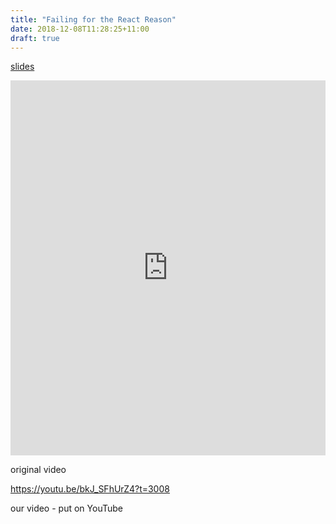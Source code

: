 ```yaml
---
title: "Failing for the React Reason"
date: 2018-12-08T11:28:25+11:00
draft: true
---
```


[slides](https://failure-driven.github.io/layered-testing-short)

<iframe width="100%" height="600px" frameborder="0" src="https://failure-driven.github.io/layered-testing-short"></iframe>

original video

https://youtu.be/bkJ_SFhUrZ4?t=3008

our video - put on YouTube


